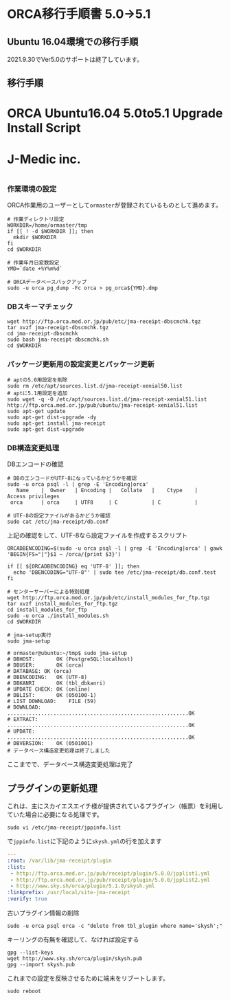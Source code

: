 # ORCA移行手順書 5.0->5.1

## Ubuntu 16.04環境での移行手順

2021.9.30でVer5.0のサポートは終了しています。

## 移行手順

# ORCA Ubuntu16.04 5.0to5.1 Upgrade Install Script
# 
# J-Medic inc.
#
#

### 作業環境の設定
ORCA作業用のユーザーとして`ormaster`が登録されているものとして進めます。
```shell
# 作業ディレクトリ設定
WORKDIR=/home/ormaster/tmp
if [[ ! -d $WORKDIR ]]; then
  mkdir $WORKDIR
fi
cd $WORKDIR

# 作業年月日変数設定
YMD=`date +%Y%m%d`

# ORCAデータベースバックアップ
sudo -u orca pg_dump -Fc orca > pg_orca${YMD}.dmp
```

### DBスキーマチェック
```shell
wget http://ftp.orca.med.or.jp/pub/etc/jma-receipt-dbscmchk.tgz
tar xvzf jma-receipt-dbscmchk.tgz
cd jma-receipt-dbscmchk
sudo bash jma-receipt-dbscmchk.sh
cd $WORKDIR
```

### パッケージ更新用の設定変更とパッケージ更新
```shell
# aptの5.0用設定を削除
sudo rm /etc/apt/sources.list.d/jma-receipt-xenial50.list
# aptに5.1用設定を追加
sudo wget -q -O /etc/apt/sources.list.d/jma-receipt-xenial51.list http://ftp.orca.med.or.jp/pub/ubuntu/jma-receipt-xenial51.list
sudo apt-get update
sudo apt-get dist-upgrade -dy
sudo apt-get install jma-receipt
sudo apt-get dist-upgrade
```

### DB構造変更処理
DBエンコードの確認
```
# DBのエンコードがUTF-8になっているかどうかを確認
sudo -u orca psql -l | grep -E 'Encoding|orca'
   Name    |  Owner   | Encoding |   Collate   |    Ctype    |   Access privileges   
 orca      | orca     | UTF8     | C           | C           |

# UTF-8の設定ファイルがあるかどうか確認
sudo cat /etc/jma-receipt/db.conf 
```

上記の確認をして、UTF-8なら設定ファイルを作成するスクリプト
```
ORCADBENCODING=$(sudo -u orca psql -l | grep -E 'Encoding|orca' | gawk 'BEGIN{FS="|"}$1 ~ /orca/{print $3}')

if [[ ${ORCADBENCODING} eq 'UTF-8' ]]; then
  echo 'DBENCODING="UTF-8"' | sudo tee /etc/jma-receipt/db.conf.test
fi
```

```
# センターサーバーによる特別処理
wget http://ftp.orca.med.or.jp/pub/etc/install_modules_for_ftp.tgz 
tar xvzf install_modules_for_ftp.tgz
cd install_modules_for_ftp
sudo -u orca ./install_modules.sh
cd $WORKDIR

# jma-setup実行
sudo jma-setup

# ormaster@ubuntu:~/tmp$ sudo jma-setup
# DBHOST:		OK (PostgreSQL:localhost)
# DBUSER:		OK (orca)
# DATABASE:	OK (orca)
# DBENCODING:	OK (UTF-8)
# DBKANRI		OK (tbl_dbkanri)
# UPDATE CHECK:	OK (online)
# DBLIST:		OK (050100-1)
# LIST DOWNLOAD:	FILE (59)
# DOWNLOAD:	...........................................................OK
# EXTRACT:	...........................................................OK
# UPDATE:	...........................................................OK
# DBVERSION:	OK (0501001)
# データベース構造変更処理は終了しました
```

ここまでで、データベース構造変更処理は完了


## プラグインの更新処理
これは、主にスカイエスエイチ様が提供されているプラグイン（帳票）を利用していた場合に必要になる処理です。

```shell
sudo vi /etc/jma-receipt/jppinfo.list
```
で`jppinfo.list`に下記のように`skysh.yml`の行を加えます
```shell:skysh.yml
---
:root: /var/lib/jma-receipt/plugin
:list:
 - http://ftp.orca.med.or.jp/pub/receipt/plugin/5.0.0/jpplist1.yml
 - http://ftp.orca.med.or.jp/pub/receipt/plugin/5.0.0/jpplist2.yml
 - http://www.sky.sh/orca/plugin/5.1.0/skysh.yml
:linkprefix: /usr/local/site-jma-receipt
:verify: true
```
古いプラグイン情報の削除
```
sudo -u orca psql orca -c "delete from tbl_plugin where name='skysh';"
```
キーリングの有無を確認して、なければ設定する
```
gpg --list-keys
wget http://www.sky.sh/orca/plugin/skysh.pub
gpg --import skysh.pub
```

これまでの設定を反映させるために端末をリブートします。
```
sudo reboot
```

